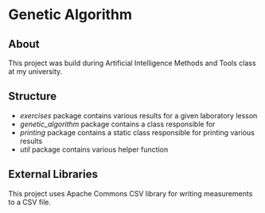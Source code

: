 # Genetic Algorithm

## About

This project was build during Artificial Intelligence Methods and Tools class at my university.

## Structure

- *exercises* package contains various results for a given laboratory lesson
- *genetic_algorithm* package contains a class responsible for
- *printing* package contains a static class responsible for printing various results
- *util* package contains various helper function

## External Libraries

This project uses Apache Commons CSV library for writing measurements to a CSV file.